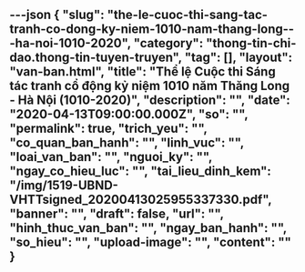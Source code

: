 ---json
{
    "slug": "the-le-cuoc-thi-sang-tac-tranh-co-dong-ky-niem-1010-nam-thang-long---ha-noi-1010-2020",
    "category": "thong-tin-chi-dao.thong-tin-tuyen-truyen",
    "tag": [],
    "layout": "van-ban.html",
    "title": "Thể lệ Cuộc thi Sáng tác tranh cổ động kỷ niệm 1010 năm Thăng Long - Hà Nội (1010-2020)",
    "description": "",
    "date": "2020-04-13T09:00:00.000Z",
    "so": "",
    "permalink": true,
    "trich_yeu": "",
    "co_quan_ban_hanh": "",
    "linh_vuc": "",
    "loai_van_ban": "",
    "nguoi_ky": "",
    "ngay_co_hieu_luc": "",
    "tai_lieu_dinh_kem": "/img/1519-UBND-VHTTsigned_20200413025955337330.pdf",
    "banner": "",
    "draft": false,
    "url": "",
    "hinh_thuc_van_ban": "",
    "ngay_ban_hanh": "",
    "so_hieu": "",
    "upload-image": "",
    "__content__": ""
}
---

